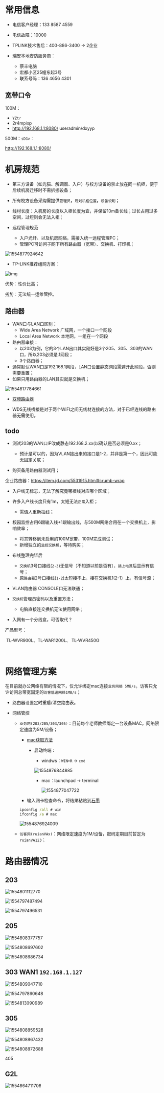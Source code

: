 # 常用信息

- 电信客户经理：133 8587 4559
- 电信故障：10000
- TPLINK技术售后：400-886-3400 -> 2企业

- 瑞安本地安防服务商：
  - 蔡丰电脑
  - 宏都小区25幢东起3号
  - 联系号码：136 4656 4301 

## 宽带口令

100M：

- `YZtr`
- 2r4mpixp
- http://192.168.1.1:8080/ useradmin/dxyyp

500M：`sDGv`：

http://192.168.1.1:8080/



# 机房规范

- 第三方设备（如光猫、解调器、入户）与校方设备的禁止放在同一机柜，便于后续机房迁移时不需拆挪设备；

- 所有校方设备采购需提供`管理员`，`规划机柜位置`，`设备说明`；
- 线材长度：入机房的长度以入柜长度为宜，并保留10m备长线；过长占用过多空间，过短则会无法入柜；

- 远程管理规范
  - 入户光纤、以及机房网络，需接入统一远程管理PC；
  - 管理PC可访问子网下所有路由器（宽带）、交换机、打印机；

![1554877924642](media/1554877924642.png)



- TP-LINK推荐组网方案：

![img](media/60C0679209AB97230ABAFC8171D6A2AE.png)

优势：性价比高；

劣势：无法统一运维管控。



## 路由器

- WAN口与LAN口区别：
  - Wide Area Network 广域网，一个接口一个网段
  - Local Area Network 本地网，一组在一个网段
- 路由器串接：
  - 以203为例，它的3个LAN出口其实刚好是3个205、305、303的WAN口，所以203必须是.1网段；
  - 3个路由器；
- 通常默认WAN口是192.168.1网段，LAN口设置静态网段需避开此网段，否则需要重置；
- 如果只用路由器的LAN其实就是交换机；

![1554817784661](media/1554817784661.png)

- [双频路由器](https://baijiahao.baidu.com/s?id=1608239954008774952&wfr=spider&for=pc)

- WDS无线桥接是对于两个WIFI之间无线材连接的方法，对于已经连线的路由器无需使用。





## todo

- 测试203的WAN口IP改成静态192.168.2.xx(以确认是否必须是0.xx；
  - 预计是可以的，因为VLAN接出来的接口是1-2，并非是第一个，因此可能无固定关联；

- 购买备用路由器测试用；



企业路由器：https://item.jd.com/5531915.html#crumb-wrap

- 入户线无标志，无法了解究竟哪根线对应哪个区域；
- 许多入户线长度只有1m，太短无法`正常`入柜；
  - 需请人重新拉线；
- 校园监控占用6跟输入线+1跟输出线，与500M网络合用在一个交换机上，影响效率；
  - 将其转移到未启用的100M宽带，100M完成测试；
  - 新增独立的`监控交换机`，等待购买；
- 布线整理完毕后
  - `交换机`3号口接线(`2-3`)无信号（不知道以前是否有），`插上电源`后显示有信号；
  - 原`路由器`2号口接线(`1-2`)太短接不上，接在交换机1(2-1）上，有信号源；



- VLAN路由器 CONSOLE口无法联通；
- `交换机`管理员密码以及重置方法；
  - 电脑直接连交换机无法使用网络；

- 入网有一个分线盒，可否取代？



产品型号：

​	TL-WVR900L、TL-WAR1200L、 TL-WVR450G

​	

# 网络管理方案

在目前就办公网络有限的情况下，仅允许绑定mac连接`业务网络 5MB/s`，访客只允许访问总带宽固定的`访客低速网络1MB/s`；
- 路由器设置定时重启/清空路由表。

- 网络管控

  - `业务网(203/205/303/305)`：目前每个老师教师绑定一台设备MAC，网络限定速度为5M/设备；

    - [mac获取方法](https://jingyan.baidu.com/article/b0b63dbf3fefd14a48307013.html)

      - 启动终端：

        - windws：`WIN+R` -> `cmd` 

        ![1554876844885](media/1554876844885.png)

        - mac：launchpad -> terminal

          ![1554877047722](media/1554877047722.png)

     - 输入网卡检查命令，将结果粘贴到[石墨](https://shimo.im/sheet/k32Q7H0eLQ0Te92J/R3DFr)
      ```bat
     ipconfig /all # win
     ifconfig /a # mac
      ```
     ![1554876924009](media/1554876924009.png)


  - `访客网(ruianVAx)`：网络限定速度为1M/设备，密码定期目前暂定为`ruianVA123`；





# 路由器情况

## 203

![1554801112770](media/1554801112770.png)

![1554797487494](media/1554797487494.png)

![1554797496531](media/1554797496531.png)

## 205

![1554808377757](media/1554808377757.png)

![1554808697602](media/1554808697602.png)

![1554808686734](media/1554808686734.png)

## 303 WAN1 `192.168.1.127` 

![1554809047710](media/1554809047710.png)

![1554797860648](media/1554797860648.png)

![1554813090989](media/1554813090989.png)

## 305

![1554808859528](media/1554808859528.png)

![1554808867432](media/1554808867432.png)

![1554808872688](media/1554808872688.png)



405

## G2L

![1554864711708](media/1554864711708.png)